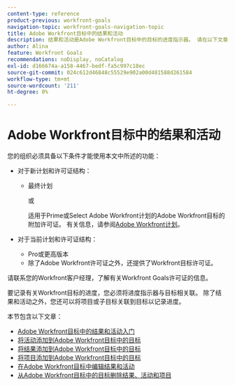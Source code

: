 ```yaml
---
content-type: reference
product-previous: workfront-goals
navigation-topic: workfront-goals-navigation-topic
title: Adobe Workfront目标中的结果和活动
description: 结果和活动是Adobe Workfront目标中的目标的进度指示器。 请在以下文章中了解有关结果和活动的更多信息。
author: Alina
feature: Workfront Goals
recommendations: noDisplay, noCatalog
exl-id: d166674a-a158-4467-bedf-fa5c997c18ec
source-git-commit: 024c612d46848c55529e902a00d481588d261584
workflow-type: tm+mt
source-wordcount: '211'
ht-degree: 0%

---
```



# Adobe Workfront目标中的结果和活动

您的组织必须具备以下条件才能使用本文中所述的功能：

* 对于新计划和许可证结构：

   * 最终计划

     或

     适用于Prime或Select Adobe Workfront计划的Adobe Workfront目标的附加许可证。 有关信息，请参阅[Adobe Workfront计划](https://www.workfront.com/plans)。

* 对于当前计划和许可证结构：

   * Pro或更高版本
   * 除了Adobe Workfront许可证之外，还提供了Workfront目标许可证。

请联系您的Workfront客户经理，了解有关Workfront Goals许可证的信息。

要记录有关Workfront目标的进度，您必须将进度指示器与目标相关联。 除了结果和活动之外，您还可以将项目或子目标关联到目标以记录进度。

本节包含以下文章：

* [Adobe Workfront目标中的结果和活动入门](../../workfront-goals/results-and-activities/get-started-with-results-and-activities.md)
* [将活动添加到Adobe Workfront目标中的目标](../../workfront-goals/results-and-activities/add-activities-to-goals.md)
* [将结果添加到Adobe Workfront目标中的目标](../../workfront-goals/results-and-activities/add-results-to-goals.md)
* [将项目添加到Adobe Workfront目标中的目标](../../workfront-goals/results-and-activities/connect-projects-to-goals-overview.md)
* [在Adobe Workfront目标中编辑结果和活动](../../workfront-goals/results-and-activities/edit-results-and-activities.md)
* [从Adobe Workfront目标中的目标删除结果、活动和项目](../../workfront-goals/results-and-activities/remove-results-activities-from-goals.md)
